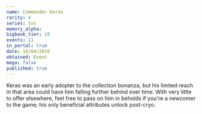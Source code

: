 ```yaml
---
name: Commander Keras
rarity: 4
series: tos
memory_alpha:
bigbook_tier: 10
events: 11
in_portal: true
date: 18/04/2018
obtained: Event
mega: false
published: true
---
```


Keras was an early adopter to the collection bonanza, but his limited reach in that area could have him falling further behind over time. With very little to offer elsewhere, feel free to pass on him in beholds if you're a newcomer to the game; his only beneficial attributes unlock post-cryo.
